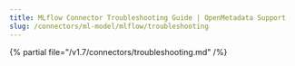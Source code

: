 ```yaml
---
title: MLflow Connector Troubleshooting Guide | OpenMetadata Support
slug: /connectors/ml-model/mlflow/troubleshooting
---
```


{% partial file="/v1.7/connectors/troubleshooting.md" /%}
